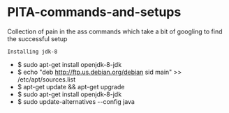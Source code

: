 # PITA-commands-and-setups
Collection of pain in the ass commands which take a bit of googling to find the successful setup





```Installing jdk-8```
- $ sudo apt-get install openjdk-8-jdk
- $ echo "deb http://ftp.us.debian.org/debian sid main" >> /etc/apt/sources.list
- $ apt-get update && apt-get upgrade
- $ sudo apt-get install openjdk-8-jdk
- $ sudo update-alternatives --config java
